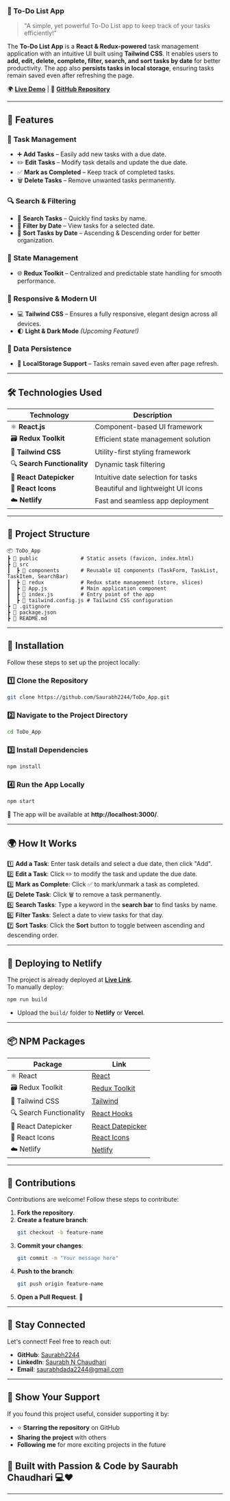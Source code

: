 ###  **📝 To-Do List App**  

> "A simple, yet powerful To-Do List app to keep track of your tasks efficiently!"  

The **To-Do List App** is a **React & Redux-powered** task management application with an intuitive UI built using **Tailwind CSS**. It enables users to **add, edit, delete, complete, filter, search, and sort tasks by date** for better productivity. The app also **persists tasks in local storage**, ensuring tasks remain saved even after refreshing the page.

🌍 **[Live Demo](https://todolistsaurabhtask.netlify.app)** | 📂 **[GitHub Repository](https://github.com/Saurabh2244/ToDo_App)**  

---

## 🌟 Features  

### 📌 **Task Management**
- ➕ **Add Tasks** – Easily add new tasks with a due date.  
- ✏️ **Edit Tasks** – Modify task details and update the due date.  
- ✅ **Mark as Completed** – Keep track of completed tasks.  
- 🗑 **Delete Tasks** – Remove unwanted tasks permanently.  

### 🔍 **Search & Filtering**
- 🔎 **Search Tasks** – Quickly find tasks by name.  
- 📅 **Filter by Date** – View tasks for a selected date.  
- 🔼 **Sort Tasks by Date** – Ascending & Descending order for better organization.  

### 🚀 **State Management**
- 🌐 **Redux Toolkit** – Centralized and predictable state handling for smooth performance.  

### 🎨 **Responsive & Modern UI**
- 💻 **Tailwind CSS** – Ensures a fully responsive, elegant design across all devices.  
- 🌓 **Light & Dark Mode** *(Upcoming Feature!)*  

### 💾 **Data Persistence**
- 📌 **LocalStorage Support** – Tasks remain saved even after page refresh.  

---

## 🛠️ Technologies Used  

| Technology       | Description                                |
|-----------------|--------------------------------------------|
| ⚛️ **React.js**   | Component-based UI framework              |
| 🗃 **Redux Toolkit** | Efficient state management solution     |
| 🎨 **Tailwind CSS** | Utility-first styling framework         |
| 🔍 **Search Functionality** | Dynamic task filtering          |
| 📅 **React Datepicker** | Intuitive date selection for tasks  |
| 🎥 **React Icons** | Beautiful and lightweight UI icons       |
| ☁️ **Netlify**  | Fast and seamless app deployment           |

---

## 📂 Project Structure  

```
📦 ToDo_App
┣ 📂 public              # Static assets (favicon, index.html)
┣ 📂 src
┃  ┣ 📂 components       # Reusable UI components (TaskForm, TaskList, TaskItem, SearchBar)
┃  ┣ 📂 redux            # Redux state management (store, slices)
┃  ┣ 📜 App.js           # Main application component
┃  ┣ 📜 index.js         # Entry point of the app
┃  ┣ 📜 tailwind.config.js # Tailwind CSS configuration
┣ 📜 .gitignore
┣ 📜 package.json
┣ 📜 README.md
```

---

## 🚀 Installation  

Follow these steps to set up the project locally:  

### **1️⃣ Clone the Repository**  
```bash
git clone https://github.com/Saurabh2244/ToDo_App.git
```

### **2️⃣ Navigate to the Project Directory**  
```bash
cd ToDo_App
```

### **3️⃣ Install Dependencies**  
```bash
npm install
```

### **4️⃣ Run the App Locally**  
```bash
npm start
```
🚀 The app will be available at **http://localhost:3000/**.

---

## 🌍 How It Works  

1️⃣ **Add a Task**: Enter task details and select a due date, then click "Add".  
2️⃣ **Edit a Task**: Click ✏️ to modify the task and update the due date.  
3️⃣ **Mark as Complete**: Click ✅ to mark/unmark a task as completed.  
4️⃣ **Delete Task**: Click 🗑️ to remove a task permanently.  
5️⃣ **Search Tasks**: Type a keyword in the **search bar** to find tasks by name.  
6️⃣ **Filter Tasks**: Select a date to view tasks for that day.  
7️⃣ **Sort Tasks**: Click the **Sort** button to toggle between ascending and descending order.  

---

## 🚀 Deploying to Netlify  

The project is already deployed at **[Live Link](https://todolistsaurabhtask.netlify.app)**.  
To manually deploy:  
```bash
npm run build
```
- Upload the `build/` folder to **Netlify** or **Vercel**.

---

## 📦 NPM Packages  

| Package               | Link                                                 |
|-----------------------|------------------------------------------------------|
| ⚛️ React              | [React](https://react.dev/)                         |
| 🗃 Redux Toolkit      | [Redux Toolkit](https://redux-toolkit.js.org/)      |
| 🎨 Tailwind CSS      | [Tailwind](https://tailwindcss.com/)                 |
| 🔍 Search Functionality | [React Hooks](https://react.dev/) |
| 📅 React Datepicker  | [React Datepicker](https://reactdatepicker.com/)     |
| 🎥 React Icons       | [React Icons](https://react-icons.github.io/react-icons/) |
| ☁️ Netlify           | [Netlify](https://www.netlify.com/)                   |

---

## 🤝 Contributions  

Contributions are welcome! Follow these steps to contribute:  

1. **Fork the repository**.  
2. **Create a feature branch**:  
   ```bash
   git checkout -b feature-name
   ```
3. **Commit your changes**:  
   ```bash
   git commit -m "Your message here"
   ```
4. **Push to the branch**:  
   ```bash
   git push origin feature-name
   ```
5. **Open a Pull Request**. 🚀  

---

## 📧 **Stay Connected**  

Let's connect! Feel free to reach out:  

- **GitHub**: [Saurabh2244](https://github.com/Saurabh2244)  
- **LinkedIn**: [Saurabh N Chaudhari](https://www.linkedin.com/in/saurabh-n-chaudhari-624725287/)  
- **Email**: [saurabhdada2244@gmail.com](mailto:saurabhdada2244@gmail.com)  

---

## 💖 **Show Your Support**  

If you found this project useful, consider supporting it by:  
- ⭐ **Starring the repository** on GitHub  
- **Sharing the project** with others  
- **Following me** for more exciting projects in the future  

## 💫 **Built with Passion & Code by Saurabh Chaudhari** 💻❤️  

---

